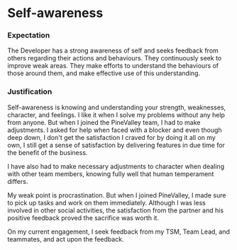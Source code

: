 # Self-awareness
### Expectation
The Developer has a strong awareness of self and seeks feedback from others regarding their actions and behaviours. They continuously seek to improve weak areas. They make efforts to understand the behaviours of those around them, and make effective use of this understanding.

### Justification

Self-awareness is knowing and understanding your strength, weaknesses, character, and feelings. 
I like it when I solve my problems without any help from anyone. But when I joined the PineValley team, I had to make adjustments. I asked for help when faced with a blocker and even though deep down, I don't get the satisfaction I craved for by doing it all on my own, I still get a sense of satisfaction by delivering features in due time for the benefit of the business.

I have also had to make necessary adjustments to character when dealing with other team members, knowing fully well that human temperament differs.

My weak point is procrastination. But when I joined PineValley, I made sure to pick up tasks and work on them immediately. Although I was less involved in other social activities, the satisfaction from the partner and his positive feedback proved the sacrifice was worth it.

On my current engagement, I seek feedback from my TSM, Team Lead, and teammates, and act upon the feedback.
